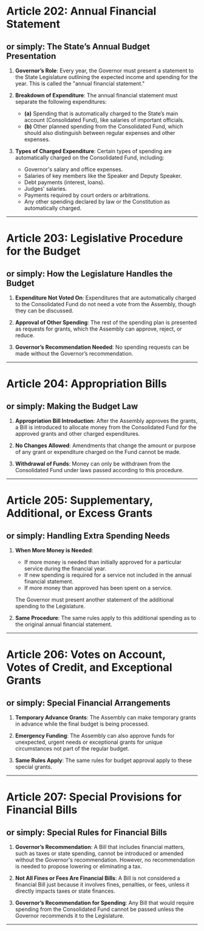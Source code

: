 # Article 202: Annual Financial Statement

## or simply: The State’s Annual Budget Presentation

1. **Governor’s Role**: Every year, the Governor must present a statement to the State Legislature outlining the expected income and spending for the year. This is called the "annual financial statement."

2. **Breakdown of Expenditure**: The annual financial statement must separate the following expenditures:
   - **(a)** Spending that is automatically charged to the State’s main account (Consolidated Fund), like salaries of important officials.
   - **(b)** Other planned spending from the Consolidated Fund, which should also distinguish between regular expenses and other expenses.

3. **Types of Charged Expenditure**: Certain types of spending are automatically charged on the Consolidated Fund, including:
   - Governor's salary and office expenses.
   - Salaries of key members like the Speaker and Deputy Speaker.
   - Debt payments (interest, loans).
   - Judges' salaries.
   - Payments required by court orders or arbitrations.
   - Any other spending declared by law or the Constitution as automatically charged.

---

# Article 203: Legislative Procedure for the Budget

## or simply: How the Legislature Handles the Budget

1. **Expenditure Not Voted On**: Expenditures that are automatically charged to the Consolidated Fund do not need a vote from the Assembly, though they can be discussed.

2. **Approval of Other Spending**: The rest of the spending plan is presented as requests for grants, which the Assembly can approve, reject, or reduce.

3. **Governor’s Recommendation Needed**: No spending requests can be made without the Governor’s recommendation.

---

# Article 204: Appropriation Bills

## or simply: Making the Budget Law

1. **Appropriation Bill Introduction**: After the Assembly approves the grants, a Bill is introduced to allocate money from the Consolidated Fund for the approved grants and other charged expenditures.

2. **No Changes Allowed**: Amendments that change the amount or purpose of any grant or expenditure charged on the Fund cannot be made.

3. **Withdrawal of Funds**: Money can only be withdrawn from the Consolidated Fund under laws passed according to this procedure.

---

# Article 205: Supplementary, Additional, or Excess Grants

## or simply: Handling Extra Spending Needs

1. **When More Money is Needed**:
   - If more money is needed than initially approved for a particular service during the financial year.
   - If new spending is required for a service not included in the annual financial statement.
   - If more money than approved has been spent on a service.

   The Governor must present another statement of the additional spending to the Legislature.

2. **Same Procedure**: The same rules apply to this additional spending as to the original annual financial statement.

---

# Article 206: Votes on Account, Votes of Credit, and Exceptional Grants

## or simply: Special Financial Arrangements

1. **Temporary Advance Grants**: The Assembly can make temporary grants in advance while the final budget is being processed.

2. **Emergency Funding**: The Assembly can also approve funds for unexpected, urgent needs or exceptional grants for unique circumstances not part of the regular budget.

3. **Same Rules Apply**: The same rules for budget approval apply to these special grants.

---

# Article 207: Special Provisions for Financial Bills

## or simply: Special Rules for Financial Bills

1. **Governor’s Recommendation**: A Bill that includes financial matters, such as taxes or state spending, cannot be introduced or amended without the Governor's recommendation. However, no recommendation is needed to propose lowering or eliminating a tax.

2. **Not All Fines or Fees Are Financial Bills**: A Bill is not considered a financial Bill just because it involves fines, penalties, or fees, unless it directly impacts taxes or state finances.

3. **Governor’s Recommendation for Spending**: Any Bill that would require spending from the Consolidated Fund cannot be passed unless the Governor recommends it to the Legislature.

---
